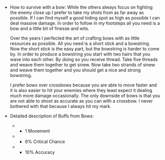 - How to survive with a bow:
  While the others always focus on fighting the enemy close up I prefer to take my shots from as far away as possible. If I can find myself a good hiding spot as high as possible I can deal massive damage. In order to follow in my footsteps all you need is a bow and a little bit of finesse and wits. 
  
  Over the years I perfected the art of crafting bows with as little resources as possible. All you need is a short stick and a bowstring. Now the short stick is the easy part, but the bowstring is harder to come by. In order to produce a bowstring you start with two hairs that you wave into each other. By doing so you receive thread. Take five threads and weave them together to get sinew. Now take two strands of sinew and weave them together and you should get a nice and strong bowstring.
  
  I prefer bows over crossbows because you are able to move faster and it is also easier to hit your enemies where they least expect it dealing much more damage occasionally. The only downside of bows is that you are not able to shoot as accurate as you can with a crossbow. I never bothered with that because I always hit my mark.
- Detailed description of Buffs from Bows:
	- + 1 Movement
	- + 6% Critical Chance
	- + 10% Accuracy